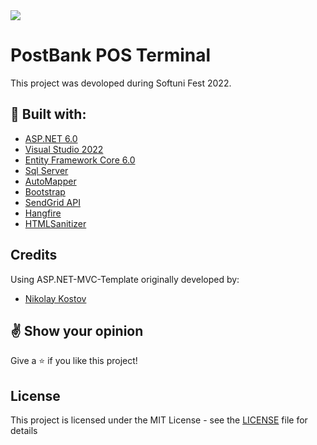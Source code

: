 <img src="https://play-lh.googleusercontent.com/5Qrb3tVCvvAHhhMvwVMk13xl_ztGlDQt9GqOA9LTkoHVMHV5keWjjYXDI2mZe7szjbQQ">

# PostBank POS Terminal
This project was devoloped during Softuni Fest 2022.

## :hammer: Built with:
* [ASP.NET 6.0](https://github.com/dotnet/aspnetcore)
* [Visual Studio 2022](https://github.com/github/VisualStudio)
* [Entity Framework Core 6.0](https://github.com/dotnet/efcore)
* [Sql Server](https://www.microsoft.com/en-us/sql-server/sql-server-downloads)
* [AutoMapper](https://github.com/AutoMapper/AutoMapper)
* [Bootstrap](https://github.com/twbs/bootstrap)
* [SendGrid API](https://sendgrid.com/)
* [Hangfire](https://www.hangfire.io/)
* [HTMLSanitizer](https://github.com/mganss/HtmlSanitizer)

## Credits
  
 Using ASP.NET-MVC-Template originally developed by:
- [Nikolay Kostov](https://github.com/NikolayIT)

## :v: Show your opinion

Give a :star: if you like this project!

## License

This project is licensed under the MIT License - see the [LICENSE](LICENSE) file for details
